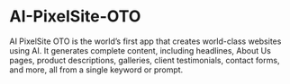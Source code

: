 # AI-PixelSite-OTO
AI PixelSite OTO is the world’s first app that creates world-class websites using AI. It generates complete content, including headlines, About Us pages, product descriptions, galleries, client testimonials, contact forms, and more, all from a single keyword or prompt.
